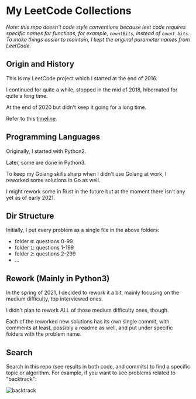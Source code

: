 # My LeetCode Collections

*Note: this repo doesn't code style conventions because leet code requires specific names for functions, for example, `countBits`, instead of `count_bits`. To make things easier to maintain, I kept the original parameter names from LeetCode.*

## Origin and History

This is my LeetCode project which I started at the end of 2016.

I continued for quite a while, stopped in the mid of 2018, hibernated for quite a long time.

At the end of 2020 but didn't keep it going for a long time.

Refer to this [timeline](https://github.com/IronCore864/leetcode/graphs/contributors).

## Programming Languages

Originally, I started with Python2.

Later, some are done in Python3.

To keep my Golang skills sharp when I didn't use Golang at work, I reworked some solutions in Go as well.

I might rework some in Rust in the future but at the moment there isn't any yet as of early 2021.

## Dir Structure

Initially, I put every problem as a single file in the above folders:

- folder `0`: questions 0-99
- folder `1`: questions 1-199
- folder `2`: questions 2-299
- ...

## Rework (Mainly in Python3)

In the spring of 2021, I decided to rework it a bit, mainly focusing on the medium difficulty, top interviewed ones.

I didn't plan to rework ALL of those medium difficulty ones, though. 

Each of the reworked new solutions has its own single commit, with comments at least, possibly a readme as well, and put under specific folders with the problem name.

## Search

Search in this repo (see results in both code, and commits) to find a specific topic or algorithm. For example, if you want to see problems related to "backtrack":

![backtrack](./screenshots/search.png)
